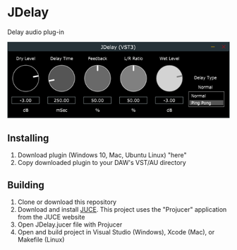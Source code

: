# JDelay
Delay audio plug-in

![JDelay Screenshot](jdelayscreenshot.png?raw=true "JDelay Screenshot")

## Installing
1. Download plugin (Windows 10, Mac, Ubuntu Linux) "here"
2. Copy downloaded plugin to your DAW's VST/AU directory

## Building
1. Clone or download this repository
2. Download and install [JUCE](https://juce.com/). This project uses the "Projucer" application from the JUCE website
3. Open JDelay.jucer file with Projucer
4. Open and build project in Visual Studio (Windows), Xcode (Mac), or Makefile (Linux)
